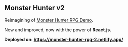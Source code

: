 ## Monster Hunter v2

Reimagining of [Monster Hunter RPG Demo](https://github.com/anthonynmh/rpg-demo).  

New and improved, now with the power of <b>React.js<b>.  

Deployed on: https://monster-hunter-rpg-2.netlify.app/  